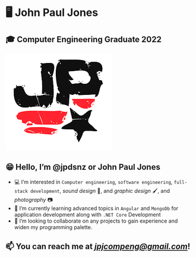 
# 🖥 John Paul Jones

## 🎓 Computer Engineering Graduate 2022

![JP Logo](https://github.com/jpdsnz/jpdsnz/blob/main/logo-semi-tp-75-2.png)


## 😁 Hello, I’m @jpdsnz or John Paul Jones
  - 💻 I’m interested in `Computer engineering`, `software engineering`, `full-stack development`, *sound design* 🎵, and *graphic design* 🖌, and *photography* 📷 
  - 📖 I’m currently learning advanced topics in `Angular` and `MongoDb` for application development along with `.NET Core` Development
  - 🎨 I’m looking to collaborate on any projects to gain experience and widen my programming palette.
## 📫 You can reach me at *jpjcompeng@gmail.com*!

<!---
jpdsnz/jpdsnz is a ✨ special ✨ repository because its `README.md` (this file) appears on your GitHub profile.
You can click the Preview link to take a look at your changes.
--->
